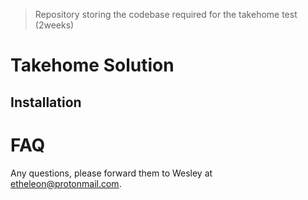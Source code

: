 > Repository storing the codebase required for the takehome test (2weeks)

# Takehome Solution

## Installation

# FAQ

Any questions, please forward them to Wesley at etheleon@protonmail.com.
